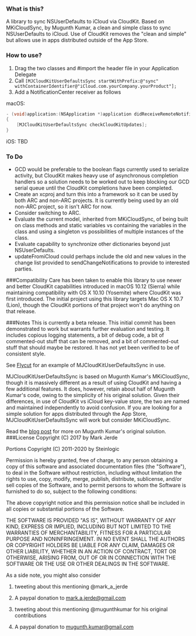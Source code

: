 ### What is this?
A library to sync NSUserDefaults to iCloud via CloudKit.  Based on MKiCloudSync,
by Mugunth Kumar, a clean and simple class to sync NSUserDefaults to iCloud.
Use of CloudKit removes the "clean and simple" but allows use in apps
distributed outside of the App Store.

### How to use?
1. Drag the two classes and #import the header file in your Application Delegate
2. Call `[MJCloudKitUserDefaultsSync startWithPrefix:@"sync" withContainerIdentifier@"iCloud.com.yourCompany.yourProduct"];`
3. Add a NotificationCenter receiver as follows

macOS:

```objective-c
- (void)application:(NSApplication *)application didReceiveRemoteNotification:(NSDictionary *)userInfo
{
	[MJCloudKitUserDefaultsSync checkCloudKitUpdates];
}
```

iOS:
TBD

### To Do
* GCD would be preferable to the boolean flags currently used to serialize activity, but CloudKit makes heavy use of asynchronous completion handlers so a solution needs to be worked out to keep blocking our GCD serial queue until the CloudKit completions have been completed.
* Create an xcproj and turn this into a framework so it can be used by both ARC and non-ARC projects.  It is currently being used by an old non-ARC project, so it isn't ARC for now.
* Consider switching to ARC.
* Evaluate the current model, inherited from MKiCloudSync, of being built on class methods and static variables vs containing the variables in the class and using a singleton vs possibilities of multiple instances of the class.
* Evaluate capability to synchronize other dictionaries beyond just NSUserDefaults.
* updateFromiCloud could perhaps include the old and new values in the change list provided to sendChangeNotifications to provide to interested parties.

###Compatibility
Care has been taken to enable this library to use newer and better CloudKit capabilities introduced in macOS 10.12 (Sierra) while maintaining compatibility with OS X 10.10 (Yosemite) where CloudKit was first introduced.  The initial project using this library targets Mac OS X 10.7 (Lion), though the CloudKit portions of that project won't do anything on that release.

###Notes
This is currently a beta release.  This initial commit has been demonstrated to
work but warrants further evaluation and testing.  It includes copious logging
statements, a bit of debug code, a bit of commented-out stuff that can be
removed, and a bit of commented-out stuff that should maybe be restored.  It has
not yet been verified to be of consistent style.

See [Flycut](http://github.com/MarkJerde/Flycut) for an example of
MJCloudKitUserDefaultsSync in use.

MJCloudKitUserDefaultsSync is based on Mugunth Kumar's MKiCloudSync, though it
is massively different as a result of using CloudKit and having a few additional
features.  It does, however, retain about half of Mugunth Kumar's code, owing to
the simplicity of his original solution.  Given their differences, in use of
CloudKit vs iCloud key-value store, the two are named and maintained
independently to avoid confusion.  If you are looking for a simple solution for
apps distributed through the App Store, MJCloudKitUserDefaultsSync will work but
consider MKiCloudSync.

Read the [blog post](http://blog.mugunthkumar.com/coding/ios-code-mkicloudsync-sync-your-nsuserdefaults-to-icloud-with-a-single-line-of-code) for more on Mugunth Kumar's original solution.
###License
Copyright (C) 2017 by Mark Jerde

Portions Copyright (C) 2011-2020 by Steinlogic

Permission is hereby granted, free of charge, to any person obtaining a copy
of this software and associated documentation files (the "Software"), to deal
in the Software without restriction, including without limitation the rights
to use, copy, modify, merge, publish, distribute, sublicense, and/or sell
copies of the Software, and to permit persons to whom the Software is
furnished to do so, subject to the following conditions:

The above copyright notice and this permission notice shall be included in
all copies or substantial portions of the Software.

THE SOFTWARE IS PROVIDED "AS IS", WITHOUT WARRANTY OF ANY KIND, EXPRESS OR
IMPLIED, INCLUDING BUT NOT LIMITED TO THE WARRANTIES OF MERCHANTABILITY,
FITNESS FOR A PARTICULAR PURPOSE AND NONINFRINGEMENT. IN NO EVENT SHALL THE
AUTHORS OR COPYRIGHT HOLDERS BE LIABLE FOR ANY CLAIM, DAMAGES OR OTHER
LIABILITY, WHETHER IN AN ACTION OF CONTRACT, TORT OR OTHERWISE, ARISING FROM,
OUT OF OR IN CONNECTION WITH THE SOFTWARE OR THE USE OR OTHER DEALINGS IN
THE SOFTWARE.

As a side note, you might also consider

1) tweeting about this mentioning @mark_a_jerde

2) A paypal donation to mark.a.jerde@gmail.com

3) tweeting about this mentioning @mugunthkumar for his original contributions

4) A paypal donation to mugunth.kumar@gmail.com

